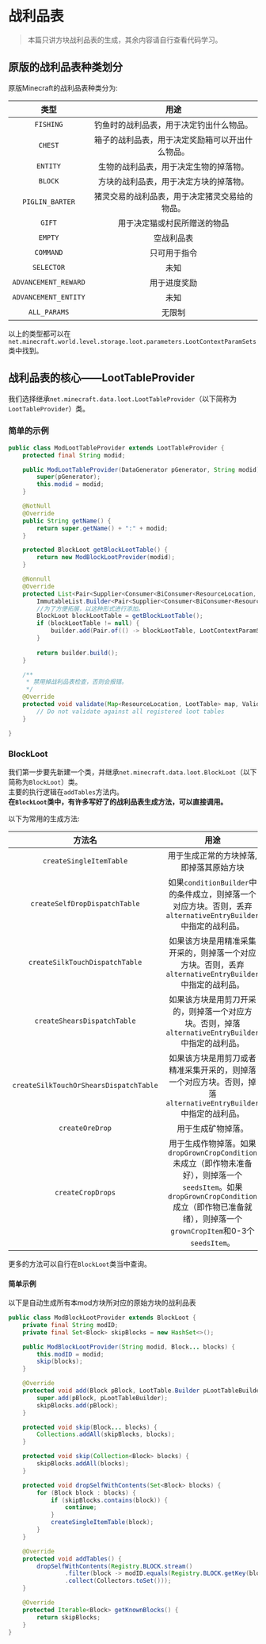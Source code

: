 # 战利品表
> 本篇只讲方块战利品表的生成，其余内容请自行查看代码学习。
## 原版的战利品表种类划分
原版Minecraft的战利品表种类分为:

|         类型         |                       用途                       |
| :------------------: | :----------------------------------------------: |
|      `FISHING`       |     钓鱼时的战利品表，用于决定钓出什么物品。     |
|       `CHEST`        | 箱子的战利品表，用于决定奖励箱可以开出什么物品。 |
|       `ENTITY`       |      生物的战利品表，用于决定生物的掉落物。      |
|       `BLOCK`        |      方块的战利品表，用于决定方块的掉落物。      |
|   `PIGLIN_BARTER`    |  猪灵交易的战利品表，用于决定猪灵交易给的物品。  |
|        `GIFT`        |           用于决定猫或村民所赠送的物品           |
|       `EMPTY`        |                    空战利品表                    |
|      `COMMAND`       |                   只可用于指令                   |
|      `SELECTOR`      |                       未知                       |
| `ADVANCEMENT_REWARD` |                   用于进度奖励                   |
| `ADVANCEMENT_ENTITY` |                       未知                       |
|     `ALL_PARAMS`     |                      无限制                      |

以上的类型都可以在`net.minecraft.world.level.storage.loot.parameters.LootContextParamSets`类中找到。
## 战利品表的核心——LootTableProvider
我们选择继承`net.minecraft.data.loot.LootTableProvider`（以下简称为`LootTableProvider`）类。
### 简单的示例
```java
public class ModLootTableProvider extends LootTableProvider {
    protected final String modid;

    public ModLootTableProvider(DataGenerator pGenerator, String modid) {
        super(pGenerator);
        this.modid = modid;
    }

    @NotNull
    @Override
    public String getName() {
        return super.getName() + ":" + modid;
    }

    protected BlockLoot getBlockLootTable() {
        return new ModBlockLootProvider(modid);
    }

    @Nonnull
    @Override
    protected List<Pair<Supplier<Consumer<BiConsumer<ResourceLocation, LootTable.Builder>>>, LootContextParamSet>> getTables() {
        ImmutableList.Builder<Pair<Supplier<Consumer<BiConsumer<ResourceLocation, LootTable.Builder>>>, LootContextParamSet>> builder = new ImmutableList.Builder<>();
        //为了方便拓展，以这种形式进行添加。
        BlockLoot blockLootTable = getBlockLootTable();
        if (blockLootTable != null) {
            builder.add(Pair.of(() -> blockLootTable, LootContextParamSets.BLOCK));
        }
        
        return builder.build();
    }

    /**
     * 禁用掉战利品表检查，否则会报错。
     */
    @Override
    protected void validate(Map<ResourceLocation, LootTable> map, ValidationContext validationtracker) {
        // Do not validate against all registered loot tables
    }

}
```
### BlockLoot
我们第一步要先新建一个类，并继承`net.minecraft.data.loot.BlockLoot`（以下简称为`BlockLoot`）类。\
主要的执行逻辑在`addTables`方法内。\
**在`BlockLoot`类中，有许多写好了的战利品表生成方法，可以直接调用。**

以下为常用的生成方法:

|                 方法名                 |                                                                                                用途                                                                                                |
| :------------------------------------: | :------------------------------------------------------------------------------------------------------------------------------------------------------------------------------------------------: |
|        `createSingleItemTable`         |                                                                              用于生成正常的方块掉落,即掉落其原始方块                                                                               |
|     `createSelfDropDispatchTable`      |                                            如果`conditionBuilder`中的条件成立，则掉落一个对应方块。否则，丢弃`alternativeEntryBuilder`中指定的战利品。                                             |
|     `createSilkTouchDispatchTable`     |                                               如果该方块是用精准采集开采的，则掉落一个对应方块。否则，丢弃`alternativeEntryBuilder`中指定的战利品。                                                |
|      `createShearsDispatchTable`       |                                                 如果该方块是用剪刀开采的，则掉落一个对应方块。否则，掉落`alternativeEntryBuilder`中指定的战利品。                                                  |
| `createSilkTouchOrShearsDispatchTable` |                                           如果该方块是用剪刀或者精准采集开采的，则掉落一个对应方块。否则，掉落`alternativeEntryBuilder`中指定的战利品。                                            |
|            `createOreDrop`             |                                                                                         用于生成矿物掉落。                                                                                         |
|           `createCropDrops`            | 用于生成作物掉落。如果`dropGrownCropCondition`未成立（即作物未准备好），则掉落一个`seedsItem`。如果`dropGrownCropCondition`成立（即作物已准备就绪），则掉落一个`grownCropItem`和0-3个`seedsItem`。 |

更多的方法可以自行在`BlockLoot`类当中查询。
#### 简单示例
以下是自动生成所有本mod方块所对应的原始方块的战利品表
```java
public class ModBlockLootProvider extends BlockLoot {
    private final String modID;
    private final Set<Block> skipBlocks = new HashSet<>();

    public ModBlockLootProvider(String modid, Block... blocks) {
        this.modID = modid;
        skip(blocks);
    }

    @Override
    protected void add(Block pBlock, LootTable.Builder pLootTableBuilder) {
        super.add(pBlock, pLootTableBuilder);
        skipBlocks.add(pBlock);
    }

    protected void skip(Block... blocks) {
        Collections.addAll(skipBlocks, blocks);
    }

    protected void skip(Collection<Block> blocks) {
        skipBlocks.addAll(blocks);
    }

    protected void dropSelfWithContents(Set<Block> blocks) {
        for (Block block : blocks) {
            if (skipBlocks.contains(block)) {
                continue;
            }
            createSingleItemTable(block);
        }
    }

    @Override
    protected void addTables() {
        dropSelfWithContents(Registry.BLOCK.stream()
                .filter(block -> modID.equals(Registry.BLOCK.getKey(block).getNamespace()))
                .collect(Collectors.toSet()));
    }

    @Override
    protected Iterable<Block> getKnownBlocks() {
        return skipBlocks;
    }
}
```

